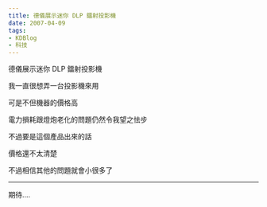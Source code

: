 ```yaml
---
title: 德儀展示迷你 DLP 鐳射投影機
date: 2007-04-09
tags:
- KDBlog
- 科技
---
```

德儀展示迷你 DLP 鐳射投影機



我一直很想弄一台投影機來用

可是不但機器的價格高

電力損耗跟燈炮老化的問題仍然令我望之怯步

不過要是這個產品出來的話

價格還不太清楚

不過相信其他的問題就會小很多了

---

期待....

